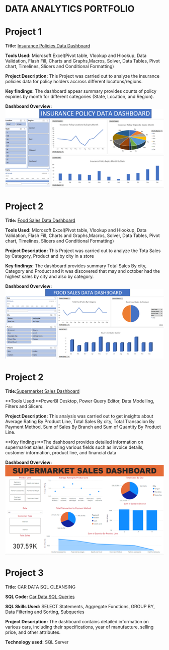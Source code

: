 # DATA ANALYTICS PORTFOLIO
# Project 1
**Title:** [Insurance Policies Data Dashboard](https://github.com/tosinmulero/tosinmulero.github.io/blob/main/Insurance%20Policies%20Data%20Dashboard.xlsx)

**Tools Used:** Microsoft Excel(Pivot table, Vlookup and Hlookup, Data Validation, Flash Fill, Charts and Graphs,Macros, Solver, Data Tables, Pivot chart, Timelines, Slicers and Conditional Formatting)
 
**Project Description:** This Project was carried out to analyze the insurance policies data for policy holders accross different locatons/regions.
 
**Key findings:** The dashboard appear  summary  provides counts of policy expiries by month for different categories (State, Location, and Region).

**Dashboard Overview:**
![Insurance](Insurance.png)

# Project 2
**Title:** [Food Sales Data Dashboard](https://github.com/tosinmulero/tosinmulero.github.io/blob/main/Food%20Sales%20Data%20Dashboard.xlsx)

**Tools Used:** Microsoft Excel(Pivot table, Vlookup and Hlookup, Data Validation, Flash Fill, Charts and Graphs,Macros, Solver, Data Tables, Pivot chart, Timelines, Slicers and Conditional Formatting)
 
**Project Description:** This Project was carried out to analyze the Tota Sales by Category, Product and by city in a store
 
**Key findings:** The dashboard  provides summary  Total Sales By city, Category and Product and it was discovered that may and october had the highest sales by city and also by category.

**Dashboard Overview:**
![Food](Food.png)



# Project 2

**Title:**[Supermarket Sales Dashboard](https://github.com/tosinmulero/tosinmulero.github.io/blob/main/Insurance%20Policies%20Data%20Dashboard.xlsx)

**Tools Used:**PowerBI Desktop, Power Query Editor, Data Modelling, Filters and Slicers.
 
**Project Description:** This analysis was carried out to get insights about Average Rating By Product Line, Total Sales By city, Total Transacion By Payment Method, Sum of Sales By Branch and Sum of Quantity By Product Line.
  
**Key findings:**The dashboard provides detailed information on supermarket sales, including various fields such as invoice details, customer information, product line, and financial data

**Dashboard Overview:**
![Supermarket](Supermarket.png)

# Project 3

**Title:** CAR DATA SQL CLEANSING
 
**SQL Code:** [Car Data SQL Queries](https://github.com/tosinmulero/tosinmulero.github.io/blob/main/CAR_DATA.sql)
 
**SQL Skills Used:** SELECT Statements, Aggregate Functions, GROUP BY, Data Filtering and Sorting, Subqueries
 
**Project Description:** The dashboard contains detailed information on various cars, including their specifications, year of manufacture, selling price, and other attributes. 
 
**Technology used:** SQL Server
